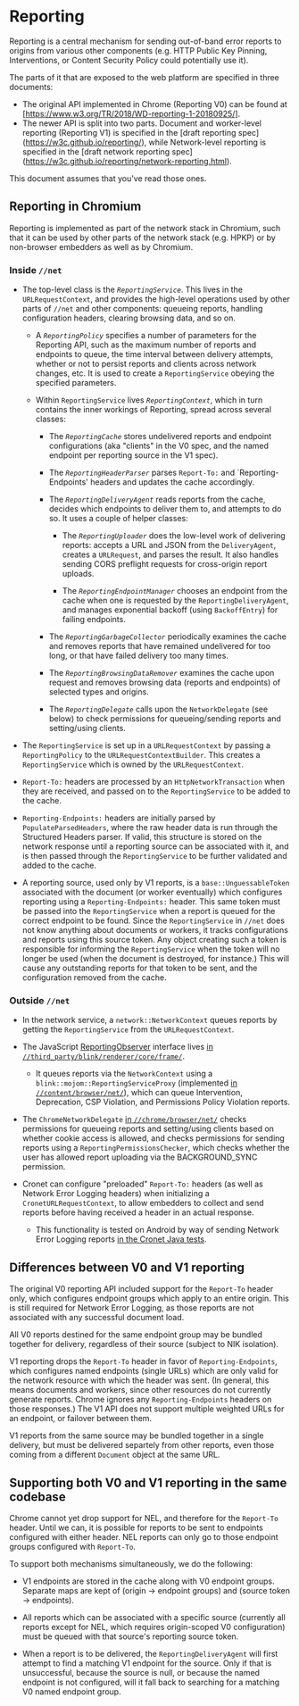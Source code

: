 # Reporting

Reporting is a central mechanism for sending out-of-band error reports
to origins from various other components (e.g. HTTP Public Key Pinning,
Interventions, or Content Security Policy could potentially use it).

The parts of it that are exposed to the web platform are specified in three
documents:
 * The original API implemented in Chrome (Reporting V0) can be found at
     [https://www.w3.org/TR/2018/WD-reporting-1-20180925/].
 * The newer API is split into two parts. Document and worker-level reporting
     (Reporting V1) is specified in the [draft reporting spec]
     (https://w3c.github.io/reporting/), while Network-level reporting is
     specified in the [draft network reporting spec]
     (https://w3c.github.io/reporting/network-reporting.html).

This document assumes that you've read those ones.

## Reporting in Chromium

Reporting is implemented as part of the network stack in Chromium, such
that it can be used by other parts of the network stack (e.g. HPKP) or
by non-browser embedders as well as by Chromium.

### Inside `//net`

* The top-level class is the *`ReportingService`*. This lives in the
  `URLRequestContext`, and provides the high-level operations used by
  other parts of `//net` and other components: queueing reports,
  handling configuration headers, clearing browsing data, and so on.

    * A *`ReportingPolicy`* specifies a number of parameters for the Reporting
      API, such as the maximum number of reports and endpoints to queue, the
      time interval between delivery attempts, whether or not to persist reports
      and clients across network changes, etc. It is used to create a
      `ReportingService` obeying the specified parameters.

    * Within `ReportingService` lives *`ReportingContext`*, which in turn
      contains the inner workings of Reporting, spread across several classes:

        * The *`ReportingCache`* stores undelivered reports and endpoint
          configurations (aka "clients" in the V0 spec, and the named endpoint
          per reporting source in the V1 spec).

        * The *`ReportingHeaderParser`* parses `Report-To:` and
          `Reporting-Endpoints' headers and updates the cache accordingly.

        * The *`ReportingDeliveryAgent`* reads reports from the cache, decides
          which endpoints to deliver them to, and attempts to do so. It uses a
          couple of helper classes:

            * The *`ReportingUploader`* does the low-level work of delivering
              reports: accepts a URL and JSON from the `DeliveryAgent`, creates
              a `URLRequest`, and parses the result. It also handles sending
              CORS preflight requests for cross-origin report uploads.

            * The *`ReportingEndpointManager`* chooses an endpoint from the
              cache when one is requested by the `ReportingDeliveryAgent`, and
              manages exponential backoff (using `BackoffEntry`) for failing
              endpoints.

        * The *`ReportingGarbageCollector`* periodically examines the cache
          and removes reports that have remained undelivered for too long, or
          that have failed delivery too many times.

        * The *`ReportingBrowsingDataRemover`* examines the cache upon request
          and removes browsing data (reports and endpoints) of selected types
          and origins.

        * The *`ReportingDelegate`* calls upon the `NetworkDelegate` (see below)
          to check permissions for queueing/sending reports and setting/using
          clients.

* The `ReportingService` is set up in a `URLRequestContext` by passing a
  `ReportingPolicy` to the `URLRequestContextBuilder`. This creates a
  `ReportingService` which is owned by the `URLRequestContext`.

* `Report-To:` headers are processed by an `HttpNetworkTransaction` when they
  are received, and passed on to the `ReportingService` to be added to the
  cache.

* `Reporting-Endpoints:` headers are initially parsed by
  `PopulateParsedHeaders`, where the raw header data is run through the
  Structured Headers parser. If valid, this structure is stored on the network
  response until a reporting source can be associated with it, and is then
  passed through the `ReportingService` to be further validated and added to the
  cache.

* A reporting source, used only by V1 reports, is a `base::UnguessableToken`
  associated with the document (or worker eventually) which configures reporting
  using a `Reporting-Endpoints:` header. This same token must be passed into
  the `ReportingService` when a report is queued for the correct endpoint to be
  found. Since the `ReportingService` in `//net` does not know anything about
  documents or workers, it tracks configurations and reports using this source
  token. Any object creating such a token is responsible for informing the
  `ReportingService` when the token will no longer be used (when the document
  is destroyed, for instance.) This will cause any outstanding reports for that
  token to be sent, and the configuration removed from the cache.

### Outside `//net`

* In the network service, a `network::NetworkContext` queues reports by getting
  the `ReportingService` from the `URLRequestContext`.

* The JavaScript [ReportingObserver](https://w3c.github.io/reporting/#observers)
  interface lives [in `//third_party/blink/renderer/core/frame/`][1].

    * It queues reports via the `NetworkContext` using a
      `blink::mojom::ReportingServiceProxy` (implemented [in
      `//content/browser/net/`][2]), which can queue Intervention, Deprecation,
      CSP Violation, and Permissions Policy Violation reports.

* The `ChromeNetworkDelegate` [in `//chrome/browser/net/`][3] checks permissions
  for queueing reports and setting/using clients based on whether cookie access
  is allowed, and checks permissions for sending reports using a
  `ReportingPermissionsChecker`, which checks whether the user has allowed
  report uploading via the BACKGROUND_SYNC permission.

* Cronet can configure "preloaded" `Report-To:` headers (as well as Network
  Error Logging headers) when initializing a `CronetURLRequestContext`, to allow
  embedders to collect and send reports before having received a header in an
  actual response.

    * This functionality is tested on Android by way of sending Network Error
      Logging reports [in the Cronet Java tests][4].

## Differences between V0 and V1 reporting

The original V0 reporting API included support for the `Report-To` header only,
which configures endpoint groups which apply to an entire origin. This is still
required for Network Error Logging, as those reports are not associated with
any successful document load.

All V0 reports destined for the same endpoint group may be bundled together for
delivery, regardless of their source (subject to NIK isolation).

V1 reporting drops the `Report-To` header in favor of `Reporting-Endpoints`,
which configures named endpoints (single URLs) which are only valid for the
network resource with which the header was sent. (In general, this means
documents and workers, since other resources do not currently generate reports.
Chrome ignores any `Reporting-Endpoints` headers on those responses.) The V1 API
does not support multiple weighted URLs for an endpoint, or failover between
them.

V1 reports from the same source may be bundled together in a single delivery,
but must be delivered separtely from other reports, even those coming from a
different `Document` object at the same URL.

## Supporting both V0 and V1 reporting in the same codebase

Chrome cannot yet drop support for NEL, and therefore for the `Report-To`
header. Until we can, it is possible for reports to be sent to endpoints
configured with either header. NEL reports can only go to those endpoint groups
configured with `Report-To`.

To support both mechanisms simultaneously, we do the following:

* V1 endpoints are stored in the cache along with V0 endpoint groups. Separate
  maps are kept of (origin -> endpoint groups) and (source token -> endpoints).

* All reports which can be associated with a specific source (currently all
  reports except for NEL, which requires origin-scoped V0 configuration) must be
  queued with that source's reporting source token.

* When a report is to be delivered, the `ReportingDeliveryAgent` will first
  attempt to find a matching V1 endpoint for the source. Only if that is
  unsuccessful, because the source is null, or because the named endpoint is not
  configured, will it fall back to searching for a matching V0 named endpoint
  group.

[1]: https://chromium.googlesource.com/chromium/src/+/HEAD/third_party/blink/renderer/core/frame/reporting_observer.h
[2]: https://chromium.googlesource.com/chromium/src/+/HEAD/content/browser/net/reporting_service_proxy.cc
[3]: https://chromium.googlesource.com/chromium/src/+/HEAD/chrome/browser/net/chrome_network_delegate.h
[4]: https://chromium.googlesource.com/chromium/src/+/HEAD/components/cronet/android/test/javatests/src/org/chromium/net/NetworkErrorLoggingTest.java
